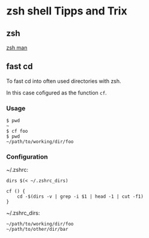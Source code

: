 # zsh shell Tipps and Trix

## zsh
[zsh man](https://zsh.sourceforge.io/Doc/zsh_a4.pdf)

## fast cd
To fast cd into often used directories with zsh.

In this case cofigured as the function ```cf```.

### Usage

```
$ pwd
~
$ cf foo
$ pwd
~/path/to/working/dir/foo
```

### Configuration
~/.zshrc:
```
dirs $(< ~/.zshrc_dirs)

cf () {
	cd -$(dirs -v | grep -i $1 | head -1 | cut -f1)
}
```

~/.zshrc_dirs:
```
~/path/to/working/dir/foo
~/path/to/other/dir/bar
``` 




